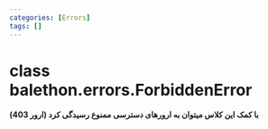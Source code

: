```yaml
---
categories: [Errors]
tags: []
---
```


<h1>class balethon.errors.<strong>ForbiddenError</strong></h1>

<p align="left" dir="rtl"><strong>با کمک این کلاس میتوان به ارورهای دسترسی ممنوع رسیدگی کرد (ارور 403)</strong></p>